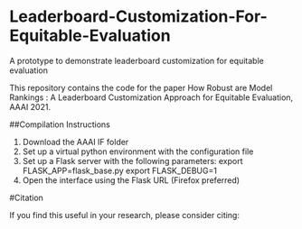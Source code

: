 # Leaderboard-Customization-For-Equitable-Evaluation
A prototype to demonstrate leaderboard customization for equitable evaluation

This repository contains the code for the paper How Robust are Model Rankings : A Leaderboard Customization Approach for Equitable Evaluation, AAAI 2021.

##Compilation Instructions
1. Download the AAAI IF folder
2. Set up a virtual python environment with the configuration file
3. Set up a Flask server with the following parameters:
   export FLASK_APP=flask_base.py
   export FLASK_DEBUG=1
4. Open the interface using the Flask URL (Firefox preferred)

#Citation

If you find this useful in your research, please consider citing:

